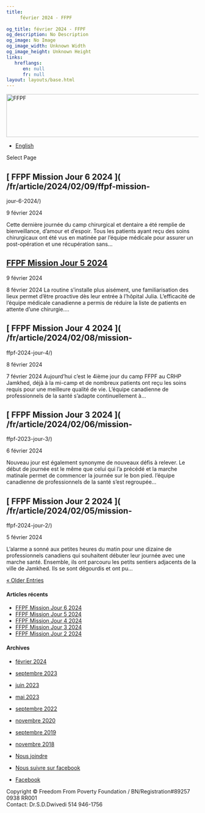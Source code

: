 ```yaml
---
title: 
     février 2024 - FFPF
    
og_title: février 2024 - FFPF
og_description: No Description
og_image: No Image
og_image_width: Unknown Width
og_image_height: Unknown Height
links:
   hreflangs:
      en: null
      fr: null
layout: layouts/base.html
---
```

[ <img src='/wp-content/uploads/2018/10/logo-ffpf.webp' width='505'
height='113' alt='FFPF' /> ](/sponsorship-tag/surgery/)

  * [ English ]( /article/2024/02/)

[ ]( )

Select Page

##  [ FFPF Mission Jour 6 2024 ]( /fr/article/2024/02/09/ffpf-mission-
jour-6-2024/)

9 février 2024

Cette dernière journée du camp chirurgical et dentaire a été remplie de
bienveillance, d’amour et d’espoir. Tous les patients ayant reçu des soins
chirurgicaux ont été vus en matinée par l’équipe médicale pour assurer un
post-opération et une récupération sans...

##  [ FFPF Mission Jour 5 2024 ](/fr)

9 février 2024

8 février 2024 La routine s’installe plus aisément, une familiarisation des
lieux permet d’être proactive dès leur entrée à l’hôpital Julia. L’efficacité
de l’équipe médicale canadienne a permis de réduire la liste de patients en
attente d’une chirurgie....

##  [ FFPF Mission Jour 4 2024 ]( /fr/article/2024/02/08/mission-
ffpf-2024-jour-4/)

8 février 2024

7 février 2024 Aujourd’hui c’est le 4ième jour du camp FFPF au CRHP Jamkhed,
déjà à la mi-camp et de nombreux patients ont reçu les soins requis pour une
meilleure qualité de vie. L’équipe canadienne de professionnels de la santé
s’adapte continuellement à...

##  [ FFPF Mission Jour 3 2024 ]( /fr/article/2024/02/06/mission-
ffpf-2023-jour-3/)

6 février 2024

Nouveau jour est également synonyme de nouveaux défis à relever. Le début de
journée est le même que celui qui l’a précédé et la marche matinale permet de
commencer la journée sur le bon pied. l’équipe canadienne de professionnels de
la santé s’est regroupée...

##  [ FFPF Mission Jour 2 2024 ]( /fr/article/2024/02/05/mission-
ffpf-2024-jour-2/)

5 février 2024

L’alarme a sonné aux petites heures du matin pour une dizaine de
professionnels canadiens qui souhaitent débuter leur journée avec une marche
santé. Ensemble, ils ont parcouru les petits sentiers adjacents de la ville de
Jamkhed. Ils se sont dégourdis et ont pu...

[ « Older Entries ](page/2/)

####  Articles récents

  * [ FFPF Mission Jour 6 2024 ]( /fr/article/2024/02/09/ffpf-mission-jour-6-2024/)
  * [ FFPF Mission Jour 5 2024 ](/fr)
  * [ FFPF Mission Jour 4 2024 ]( /fr/article/2024/02/08/mission-ffpf-2024-jour-4/)
  * [ FFPF Mission Jour 3 2024 ]( /fr/article/2024/02/06/mission-ffpf-2023-jour-3/)
  * [ FFPF Mission Jour 2 2024 ]( /fr/article/2024/02/05/mission-ffpf-2024-jour-2/)

####  Archives

  * [ février 2024 ](index.html)
  * [ septembre 2023 ]( /article/2023/09/)
  * [ juin 2023 ]( /article/2023/06/)
  * [ mai 2023 ]( /article/2023/05/)
  * [ septembre 2022 ]( /article/2022/09/)
  * [ novembre 2020 ]( /article/2020/11/)
  * [ septembre 2019 ]( /article/2019/09/)
  * [ novembre 2018 ]( /article/2018/11/)

  * [ Nous joindre ](/fr/nous-joindre/)
  * [ Nous suivre sur facebook ](https://www.facebook.com/freedomfrompoverty/)

  * [ Facebook  ](https://www.facebook.com/freedomfrompoverty/)

Copyright © Freedom From Poverty Foundation / BN/Registration#89257 0938 RR001  
Contact: Dr.S.D.Dwivedi 514 946-1756

